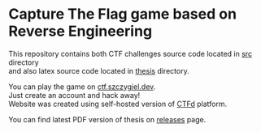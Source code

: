# Capture The Flag game based on Reverse Engineering

This repository contains both CTF challenges source code located in [src](https://github.com/piotrek-szczygiel/bachelor-thesis/tree/master/src) directory  
and also latex source code located in [thesis](https://github.com/piotrek-szczygiel/bachelor-thesis/tree/master/thesis) directory.

You can play the game on [ctf.szczygiel.dev](https://ctf.szczygiel.dev).  
Just create an account and hack away!  
Website was created using self-hosted version of [CTFd](https://ctfd.io) platform.

You can find latest PDF version of thesis on [releases](https://github.com/piotrek-szczygiel/bachelor-thesis/releases) page.
